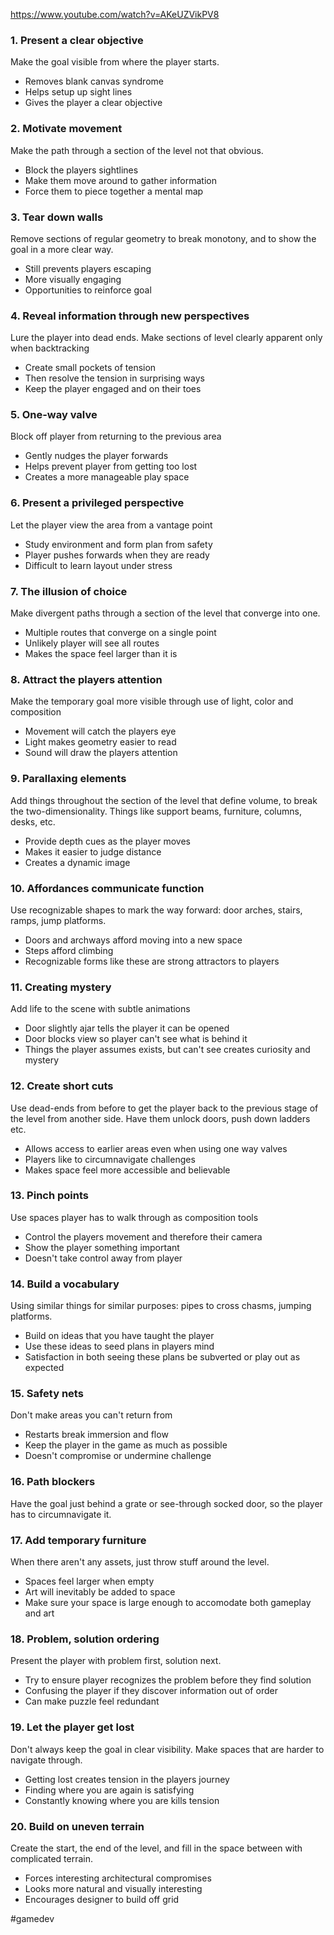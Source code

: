 https://www.youtube.com/watch?v=AKeUZVikPV8

### 1. Present a clear objective
Make the goal visible from where the player starts.
- Removes blank canvas syndrome
- Helps setup up sight lines
- Gives the player a clear objective

### 2. Motivate movement
Make the path through a section of the level not that obvious.
- Block the players sightlines
- Make them move around to gather information
- Force them to piece together a mental map

### 3. Tear down walls
Remove sections of regular geometry to break monotony, and to show the goal in a more clear way.
- Still prevents players escaping
- More visually engaging
- Opportunities to reinforce goal

### 4. Reveal information through new perspectives
Lure the player into dead ends. Make sections of level clearly apparent only when backtracking
- Create small pockets of tension
- Then resolve the tension in surprising ways
- Keep the player engaged and on their toes

### 5. One-way valve
Block off player from returning to the previous area
- Gently nudges the player forwards
- Helps prevent player from getting too lost
- Creates a more manageable play space

### 6. Present a privileged perspective
Let the player view the area from a vantage point
- Study environment and form plan from safety
- Player pushes forwards when they are ready
- Difficult to learn layout under stress

### 7. The illusion of choice
Make divergent paths through a section of the level that converge into one.
- Multiple routes that converge on a single point
- Unlikely player will see all routes
- Makes the space feel larger than it is

### 8. Attract the players attention
Make the temporary goal more visible through use of light, color and composition
- Movement will catch the players eye
- Light makes geometry easier to read
- Sound will draw the players attention

### 9. Parallaxing elements
Add things throughout the section of the level that define volume, to break the two-dimensionality. Things like support beams, furniture, columns, desks, etc.
- Provide depth cues as the player moves
- Makes it easier to judge distance
- Creates a dynamic image

### 10. Affordances communicate function
Use recognizable shapes to mark the way forward: door arches, stairs, ramps, jump platforms.
- Doors and archways afford moving into a new space
- Steps afford climbing
- Recognizable forms like these are strong attractors to players

### 11. Creating mystery
Add life to the scene with subtle animations
- Door slightly ajar tells the player it can be opened
- Door blocks view so player can't see what is behind it
- Things the player assumes exists, but can't see creates curiosity and mystery

### 12. Create short cuts
Use dead-ends from before to get the player back to the previous stage of the level from another side. Have them unlock doors, push down ladders etc.
- Allows access to earlier areas even when using one way valves
- Players like to circumnavigate challenges
- Makes space feel more accessible and believable

### 13. Pinch points
Use spaces player has to walk through as composition tools
- Control the players movement and therefore their camera
- Show the player something important
- Doesn't take control away from player

### 14. Build a vocabulary
Using similar things for similar purposes: pipes to cross chasms, jumping platforms.
- Build on ideas that you have taught the player
- Use these ideas to seed plans in players mind
- Satisfaction in both seeing these plans be subverted or play out as expected

### 15. Safety nets
Don't make areas you can't return from
- Restarts break immersion and flow
- Keep the player in the game as much as possible
- Doesn't compromise or undermine challenge

### 16. Path blockers
Have the goal just behind a grate or see-through socked door, so the player has to circumnavigate it.

### 17. Add temporary furniture
When there aren't any assets, just throw stuff around the level.
- Spaces feel larger when empty
- Art will inevitably be added to space
- Make sure your space is large enough to accomodate both gameplay and art

### 18. Problem, solution ordering
Present the player with problem first, solution next.
- Try to ensure player recognizes the problem before they find solution
- Confusing the player if they discover information out of order
- Can make puzzle feel redundant

### 19. Let the player get lost
Don't always keep the goal in clear visibility. Make spaces that are harder to navigate through.
- Getting lost creates tension in the players journey
- Finding where you are again is satisfying
- Constantly knowing where you are kills tension

### 20. Build on uneven terrain
Create the start, the end of the level, and fill in the space between with complicated terrain.
- Forces interesting architectural compromises
- Looks more natural and visually interesting
- Encourages designer to build off grid

#gamedev